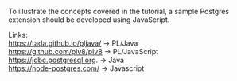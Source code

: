 To illustrate the concepts covered in the tutorial, a sample Postgres extension should be developed using JavaScript.

Links:<br>
https://tada.github.io/pljava/   -> PL/Java <br>
https://github.com/plv8/plv8     -> PL/JavaScript <br>
https://jdbc.postgresql.org. -> Java <br>
https://node-postgres.com/   -> Javascript

